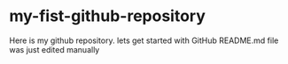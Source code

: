 # my-fist-github-repository
Here is my github repository. lets get started with GitHub
README.md file was just edited manually
